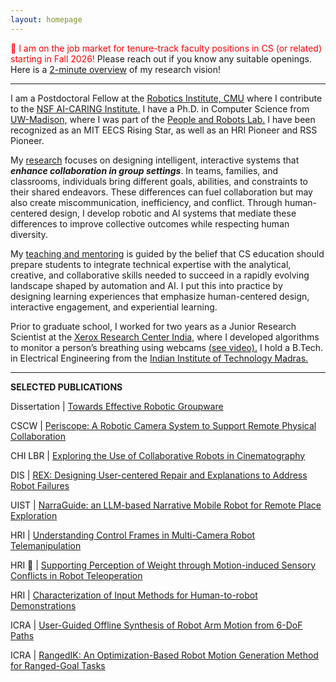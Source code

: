 ```yaml
---
layout: homepage
---
```


<span style="color:red"> 🚀 I am on the job market for tenure-track faculty positions in CS (or related) starting in Fall 2026! </span> Please reach out if you know any suitable openings. Here is a [2-minute overview](https://youtu.be/8ADSsTXELPM) of my research vision!

---

I am a Postdoctoral Fellow at the [Robotics Institute, CMU](https://www.ri.cmu.edu/) where I contribute to the [NSF AI-CARING Institute.](https://www.ai-caring.org/) I have a Ph.D. in Computer Science from [UW-Madison,](https://www.cs.wisc.edu/) where I was part of the [People and Robots Lab.](https://peopleandrobots.wisc.edu/) I have been recognized as an MIT EECS Rising Star, as well as an HRI Pioneer and RSS Pioneer.

My <u>research</u> focuses on designing intelligent, interactive systems that **_enhance collaboration in group settings_**. In teams, families, and classrooms, individuals bring different goals, abilities, and constraints to their shared endeavors. These differences can fuel collaboration but may also create miscommunication, inefficiency, and conflict. Through human-centered design, I develop robotic and AI systems that mediate these differences to improve collective outcomes while respecting human diversity.

My <u>teaching and mentoring</u> is guided by the belief that CS education should prepare students to integrate technical expertise with the analytical, creative, and collaborative skills needed to succeed in a rapidly evolving landscape shaped by automation and AI. I put this into practice by designing learning experiences that emphasize human-centered design, interactive engagement, and experiential learning.

Prior to graduate school, I worked for two years as a Junior Research Scientist at the [Xerox Research Center India,](https://www.news.conduent.com/news/Xerox-expands-healthcare-research-at-hospitals-with-remote-sensing) where I developed algorithms to monitor a person’s breathing using webcams [(see video).](https://youtu.be/a7BPu4mUKaY) I hold a B.Tech. in Electrical Engineering from the [Indian Institute of Technology Madras.](https://www.iitm.ac.in/)

---

**SELECTED PUBLICATIONS**

Dissertation \| [Towards Effective Robotic Groupware](https://search.library.wisc.edu/digital/AWVGOAW65EJGSV8Y) 

CSCW \| [Periscope: A Robotic Camera System to Support Remote Physical Collaboration](https://doi.org/10.1145/3610199)

CHI LBR \| [Exploring the Use of Collaborative Robots in Cinematography](https://doi.org/10.1145/3544549.3585715)

DIS \| [REX: Designing User-centered Repair and Explanations to Address Robot Failures](https://doi.org/10.1145/3643834.3661559)

UIST \| [NarraGuide: an LLM-based Narrative Mobile Robot for Remote Place Exploration](https://doi.org/10.48550/arXiv.2508.01235)

HRI \| [Understanding Control Frames in Multi-Camera Robot Telemanipulation](https://doi.org/10.1109/HRI53351.2022.9889543)

HRI 🏅 \| [Supporting Perception of Weight through Motion-induced Sensory Conflicts in Robot Teleoperation](https://doi.org/10.1145/3319502.3374841)

HRI \| [Characterization of Input Methods for Human-to-robot Demonstrations](https://doi.org/10.1109/HRI.2019.8673310)

ICRA \| [User-Guided Offline Synthesis of Robot Arm Motion from 6-DoF Paths](https://doi.org/10.1109/ICRA.2019.8793483)

ICRA \| [RangedIK: An Optimization-Based Robot Motion Generation Method for Ranged-Goal Tasks](https://doi.org/10.1109/ICRA48891.2023.10161311)
